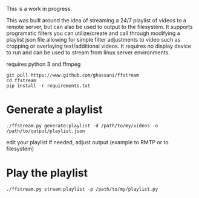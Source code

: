 This is a work in progress.

This was built around the idea of streaming a 24/7 playlist of videos to a remote server, but can also be used to output to the filesystem. It supports programatic filters you can utilize/create and call through modifying a playlist json file allowing for simple filter adjustments to video such as cropping or overlaying text/additional videos. It requires no display device to run and can be used to stream from linux server environments.

requires python 3 and ffmpeg

    git pull https://www.github.com/ghassani/ffstream
    cd ffstream
    pip install -r requirements.txt

# Generate a playlist

    ./ffstream.py generate:playlist -d /path/to/my/videos -o /path/to/output/playlist.json

edit your playlist if needed, adjust output (example to RMTP or to filesystem)

# Play the playlist

    ./ffstream.py stream:playlist -p /path/to/my/playlist.py
